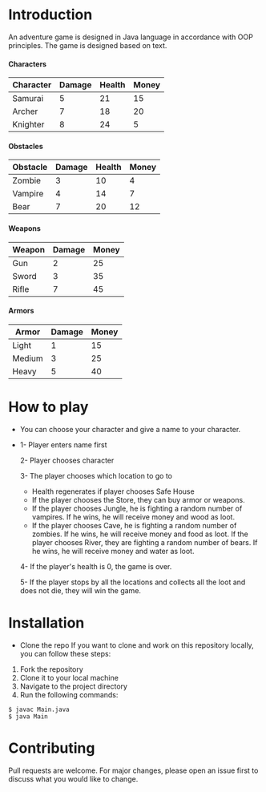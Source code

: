 # Introduction
An adventure game is designed in Java language in accordance with OOP principles. The game is designed based on text.

#### Characters

| Character| Damage | Health | Money |
| -------- | ------- |--------|-------|  
| Samurai  |   5     |   21   |   15  |
| Archer   |   7     |   18   |   20  |
| Knighter |   8     |   24   |   5   |

#### Obstacles

| Obstacle | Damage  | Health | Money |
| -------- | ------- |--------|-------|  
| Zombie   |   3     |   10   |   4   |
| Vampire  |   4     |   14   |   7   |
| Bear     |   7     |   20   |   12  |

#### Weapons

| Weapon   | Damage  | Money  |
| -------- | ------- |--------|  
| Gun      |   2     |   25   |
| Sword    |   3     |   35   |
| Rifle    |   7     |   45   |

#### Armors

| Armor    | Damage  | Money  |
| -------- | ------- |--------|  
| Light    |   1     |   15   |
| Medium   |   3     |   25   |
| Heavy    |   5     |   40   |

# How to play
- You can choose your character and give a name to your character.
- 
    1- Player enters name first

    2- Player chooses character

    3- The player chooses which location to go to
     * Health regenerates if player chooses Safe House
     * If the player chooses the Store, they can buy armor or weapons.
     * If the player chooses Jungle, he is fighting a random number of vampires. If he wins, he will receive money and wood as loot.
     * If the player chooses Cave, he is fighting a random number of zombies. If he wins, he will receive money and food as loot.
     If the player chooses River, they are fighting a random number of bears. If he wins, he will receive money and water as loot.

     4- If the player's health is 0, the game is over.
     
     5- If the player stops by all the locations and collects all the loot and does not die, they will win the game.


# Installation
- Clone the repo
If you want to clone and work on this repository locally, you can follow these steps:

1. Fork the repository
2. Clone it to your local machine
3. Navigate to the project directory
4. Run the following commands:
```
$ javac Main.java
$ java Main
```

# Contributing
Pull requests are welcome. For major changes, please open an issue first to discuss what you would like to change.






